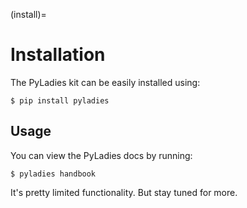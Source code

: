 (install)=

# Installation


The PyLadies kit can be easily installed using:

```console
$ pip install pyladies
```

## Usage

You can view the PyLadies docs by running:

```console
$ pyladies handbook
```

It's pretty limited functionality.  But stay tuned for more.
